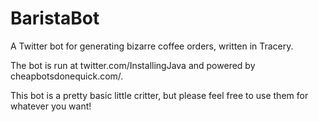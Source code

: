 # BaristaBot
A Twitter bot for generating bizarre coffee orders, written in Tracery.

The bot is run at twitter.com/InstallingJava and powered by cheapbotsdonequick.com/.

This bot is a pretty basic little critter, but please feel free to use them for whatever you want!
